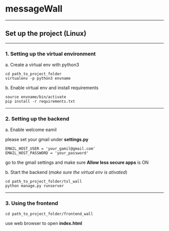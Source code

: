 # messageWall

----
## Set up the project (Linux)

----
### 1. Setting up the virtual environment
a. Create a virtual env with python3  

    cd path_to_project_folder
    virtualenv -p python3 envname
   
b. Enable virtual env and install requirements
    
    source envname/bin/activate 
    pip install -r requirements.txt
----

### 2. Setting up the backend
a. Enable welcome eamil
  
please set your gmail under **settings.py**  
     
    EMAIL_HOST_USER = 'your_gamil@gmail.com'  
    EMAIL_HOST_PASSWORD = 'your_password'  
go to the gmail settings and make sure **Allow less secure apps** is ON

b. Start the backend (*make sure the virtual env is ativated*)

    cd path_to_project_folder/tsl_wall
    python manage.py runserver
----

### 3. Using the frontend
    cd path_to_project_folder/frontend_wall
use web browser to open **index.html** 
